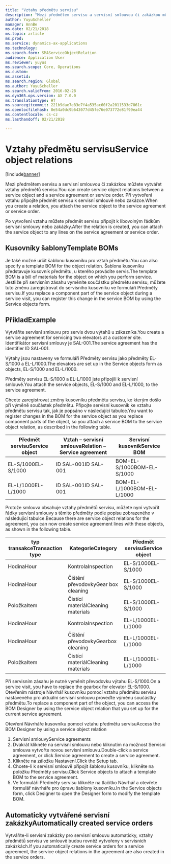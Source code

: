 ```yaml
---
title: "Vztahy předmětu servisu"
description: "Mezi předmětem servisu a servisní smlouvou či zakázkou můžete vytvářet vztahy předmětů servisu."
author: YuyuScheller
manager: AnnBe
ms.date: 02/21/2018
ms.topic: article
ms.prod: 
ms.service: dynamics-ax-applications
ms.technology: 
ms.search.form: SMAServiceObjectRelation
audience: Application User
ms.reviewer: yuyus
ms.search.scope: Core, Operations
ms.custom: 
ms.assetid: 
ms.search.region: Global
ms.author: YuyuScheller
ms.search.validFrom: 2016-02-28
ms.dyn365.ops.version: AX 7.0.0
ms.translationtype: HT
ms.sourcegitcommit: 221b9dae7e83e7f4a535ac60f2a2011533d7861c
ms.openlocfilehash: 0e54a0dc9b643077d45fe76e073772e81f99ea44
ms.contentlocale: cs-cz
ms.lasthandoff: 02/21/2018

---
```


# <a name="service-object-relations"></a><span data-ttu-id="91199-103">Vztahy předmětu servisu</span><span class="sxs-lookup"><span data-stu-id="91199-103">Service object relations</span></span> 

[!include[banner](../includes/banner.md)]



<span data-ttu-id="91199-104">Mezi předmětem servisu a servisní smlouvou či zakázkou můžete vytvářet vztahy předmětů servisu.</span><span class="sxs-lookup"><span data-stu-id="91199-104">You can create service object relations between a service object and a service agreement or service order.</span></span> <span data-ttu-id="91199-105">Při vytvoření vztahu připojíte předmět servisu k servisní smlouvě nebo zakázce.</span><span class="sxs-lookup"><span data-stu-id="91199-105">When you create a relation, you attach the service object to the service agreement or service order.</span></span>

<span data-ttu-id="91199-106">Po vytvoření vztahu můžete předmět servisu připojit k libovolným řádkům servisní smlouvy nebo zakázky.</span><span class="sxs-lookup"><span data-stu-id="91199-106">After the relation is created, you can attach the service object to any lines on the service agreement or service order.</span></span>

## <a name="template-boms"></a><span data-ttu-id="91199-107">Kusovníky šablony</span><span class="sxs-lookup"><span data-stu-id="91199-107">Template BOMs</span></span>

<span data-ttu-id="91199-108">Je také možné určit šablonu kusovníku pro vztah předmětu.</span><span class="sxs-lookup"><span data-stu-id="91199-108">You can also specify a template BOM for the object relation.</span></span> <span data-ttu-id="91199-109">Šablona kusovníku představuje kusovník předmětu, u kterého provádíte servis.</span><span class="sxs-lookup"><span data-stu-id="91199-109">The template BOM is a bill of materials for the object on which you perform service.</span></span> <span data-ttu-id="91199-110">Jestliže při servisním zásahu vyměníte součástku předmětu servisu, můžete tuto změnu zaregistrovat do servisního kusovníku ve formuláři Předměty servisu.</span><span class="sxs-lookup"><span data-stu-id="91199-110">If you replace a component part of the service object during a service visit, you can register this change in the service BOM by using the Service objects form.</span></span>

## <a name="example"></a><span data-ttu-id="91199-111">Příklad</span><span class="sxs-lookup"><span data-stu-id="91199-111">Example</span></span>

<span data-ttu-id="91199-112">Vytváříte servisní smlouvu pro servis dvou výtahů u zákazníka.</span><span class="sxs-lookup"><span data-stu-id="91199-112">You create a service agreement for servicing two elevators at a customer site.</span></span>
<span data-ttu-id="91199-113">Identifikátor servisní smlouvy je SAL-001.</span><span class="sxs-lookup"><span data-stu-id="91199-113">The service agreement has the identifier ID SAL-001.</span></span>

<span data-ttu-id="91199-114">Výtahy jsou nastaveny ve formuláři Předměty servisu jako předměty EL-S/1000 a EL-L/1000.</span><span class="sxs-lookup"><span data-stu-id="91199-114">The elevators are set up in the Service objects form as objects, EL-S/1000 and EL-L/1000.</span></span>

<span data-ttu-id="91199-115">Předměty servisu EL-S/1000 a EL-L/1000 jste připojili k servisní smlouvě.</span><span class="sxs-lookup"><span data-stu-id="91199-115">You attach the service objects, EL-S/1000 and EL-L/1000, to the service agreement.</span></span>

<span data-ttu-id="91199-116">Chcete zaregistrovat změny kusovníku předmětu servisu, ke kterým došlo při výměně součástek předmětu. Připojte servisní kusovník ke vztahu předmětu servisu tak, jak je popsáno v následující tabulce.</span><span class="sxs-lookup"><span data-stu-id="91199-116">You want to register changes in the BOM for the service object as you replace component parts of the object, so you attach a service BOM to the service object relation, as described in the following table.</span></span>

| <span data-ttu-id="91199-117">Předmět servisu</span><span class="sxs-lookup"><span data-stu-id="91199-117">Service object</span></span> | <span data-ttu-id="91199-118">Vztah – servisní smlouva</span><span class="sxs-lookup"><span data-stu-id="91199-118">Relation – Service agreement</span></span> | <span data-ttu-id="91199-119">Servisní kusovník</span><span class="sxs-lookup"><span data-stu-id="91199-119">Service BOM</span></span>   |
|----------------|------------------------------|---------------|
| <span data-ttu-id="91199-120">EL-S/1000</span><span class="sxs-lookup"><span data-stu-id="91199-120">EL-S/1000</span></span>      | <span data-ttu-id="91199-121">ID SAL-001</span><span class="sxs-lookup"><span data-stu-id="91199-121">ID SAL-001</span></span>                   | <span data-ttu-id="91199-122">BOM-EL-S/1000</span><span class="sxs-lookup"><span data-stu-id="91199-122">BOM-EL-S/1000</span></span> |
| <span data-ttu-id="91199-123">EL-L/1000</span><span class="sxs-lookup"><span data-stu-id="91199-123">EL-L/1000</span></span>      | <span data-ttu-id="91199-124">ID SAL-001</span><span class="sxs-lookup"><span data-stu-id="91199-124">ID SAL-001</span></span>                   | <span data-ttu-id="91199-125">BOM-EL-L/1000</span><span class="sxs-lookup"><span data-stu-id="91199-125">BOM-EL-L/1000</span></span> |

<span data-ttu-id="91199-126">Protože smlouva obsahuje vztahy předmětů servisu, můžete nyní vytvořit řádky servisní smlouvy s těmito předměty podle popisu zobrazeného v následující tabulce.</span><span class="sxs-lookup"><span data-stu-id="91199-126">Because there are service object relations for the agreement, you can now create service agreement lines with these objects, as shown in the following table.</span></span>

| <span data-ttu-id="91199-127">typ transakce</span><span class="sxs-lookup"><span data-stu-id="91199-127">Transaction type</span></span> | <span data-ttu-id="91199-128">Kategorie</span><span class="sxs-lookup"><span data-stu-id="91199-128">Category</span></span>           | <span data-ttu-id="91199-129">Předmět servisu</span><span class="sxs-lookup"><span data-stu-id="91199-129">Service object</span></span> |
|------------------|--------------------|----------------|
| <span data-ttu-id="91199-130">Hodina</span><span class="sxs-lookup"><span data-stu-id="91199-130">Hour</span></span>             | <span data-ttu-id="91199-131">Kontrola</span><span class="sxs-lookup"><span data-stu-id="91199-131">Inspection</span></span>         | <span data-ttu-id="91199-132">EL-S/1000</span><span class="sxs-lookup"><span data-stu-id="91199-132">EL-S/1000</span></span>      |
| <span data-ttu-id="91199-133">Hodina</span><span class="sxs-lookup"><span data-stu-id="91199-133">Hour</span></span>             | <span data-ttu-id="91199-134">Čištění převodovky</span><span class="sxs-lookup"><span data-stu-id="91199-134">Gear box cleaning</span></span>  | <span data-ttu-id="91199-135">EL-S/1000</span><span class="sxs-lookup"><span data-stu-id="91199-135">EL-S/1000</span></span>      |
| <span data-ttu-id="91199-136">Položka</span><span class="sxs-lookup"><span data-stu-id="91199-136">Item</span></span>             | <span data-ttu-id="91199-137">Čistící materiál</span><span class="sxs-lookup"><span data-stu-id="91199-137">Cleaning materials</span></span> | <span data-ttu-id="91199-138">EL-S/1000</span><span class="sxs-lookup"><span data-stu-id="91199-138">EL-S/1000</span></span>      |
| <span data-ttu-id="91199-139">Hodina</span><span class="sxs-lookup"><span data-stu-id="91199-139">Hour</span></span>             | <span data-ttu-id="91199-140">Kontrola</span><span class="sxs-lookup"><span data-stu-id="91199-140">Inspection</span></span>         | <span data-ttu-id="91199-141">EL-L/1000</span><span class="sxs-lookup"><span data-stu-id="91199-141">EL-L/1000</span></span>      |
| <span data-ttu-id="91199-142">Hodina</span><span class="sxs-lookup"><span data-stu-id="91199-142">Hour</span></span>             | <span data-ttu-id="91199-143">Čištění převodovky</span><span class="sxs-lookup"><span data-stu-id="91199-143">Gearbox cleaning</span></span>   | <span data-ttu-id="91199-144">EL-L/1000</span><span class="sxs-lookup"><span data-stu-id="91199-144">EL-L/1000</span></span>      |
| <span data-ttu-id="91199-145">Položka</span><span class="sxs-lookup"><span data-stu-id="91199-145">Item</span></span>             | <span data-ttu-id="91199-146">Čistící materiál</span><span class="sxs-lookup"><span data-stu-id="91199-146">Cleaning materials</span></span> | <span data-ttu-id="91199-147">EL-L/1000</span><span class="sxs-lookup"><span data-stu-id="91199-147">EL-L/1000</span></span>      |

<span data-ttu-id="91199-148">Při servisním zásahu je nutné vyměnit převodovku výtahu EL-S/1000.</span><span class="sxs-lookup"><span data-stu-id="91199-148">On a service visit, you have to replace the gearbox for elevator EL-S/1000.</span></span> <span data-ttu-id="91199-149">Otevřením nástroje Návrhář kusovníku pomocí vztahu předmětu servisu nastaveného pro aktuální servisní smlouvu proveďte výměnu součástky předmětu.</span><span class="sxs-lookup"><span data-stu-id="91199-149">To replace a component part of the object, you can access the BOM Designer by using the service object relation that you set up for the current service agreement.</span></span>

<span data-ttu-id="91199-150">Otevření Návrháře kusovníku pomocí vztahu předmětu servisu</span><span class="sxs-lookup"><span data-stu-id="91199-150">Access the BOM Designer by using a service object relation</span></span>

1. <span data-ttu-id="91199-151">Servisní smlouvy</span><span class="sxs-lookup"><span data-stu-id="91199-151">Service agreements</span></span>
2. <span data-ttu-id="91199-152">Dvakrát klikněte na servisní smlouvu nebo kliknutím na možnost Servisní smlouva vytvořte novou servisní smlouvu.</span><span class="sxs-lookup"><span data-stu-id="91199-152">Double-click a service agreement, or click Service agreement to create a service agreement.</span></span>
3. <span data-ttu-id="91199-153">Klikněte na záložku Nastavení.</span><span class="sxs-lookup"><span data-stu-id="91199-153">Click the Setup tab.</span></span>
4. <span data-ttu-id="91199-154">Chcete-li k servisní smlouvě připojit šablonu kusovníku, klikněte na položku Předměty servisu.</span><span class="sxs-lookup"><span data-stu-id="91199-154">Click Service objects to attach a template BOM to the service agreement.</span></span>
5. <span data-ttu-id="91199-155">Ve formuláři Předměty servisu klikněte na tlačítko Návrhář a otevřete formulář návrháře pro úpravu šablony kusovníku.</span><span class="sxs-lookup"><span data-stu-id="91199-155">In the Service objects form, click Designer to open the Designer form to modify the template BOM.</span></span>

## <a name="automatically-created-service-orders"></a><span data-ttu-id="91199-156">Automaticky vytvářené servisní zakázky</span><span class="sxs-lookup"><span data-stu-id="91199-156">Automatically created service orders</span></span>

<span data-ttu-id="91199-157">Vytváříte-li servisní zakázky pro servisní smlouvu automaticky, vztahy předmětů servisu ve smlouvě budou rovněž vytvořeny v servisních zakázkách.</span><span class="sxs-lookup"><span data-stu-id="91199-157">If you automatically create service orders for a service agreement, the service object relations in the agreement are also created in the service orders.</span></span>


